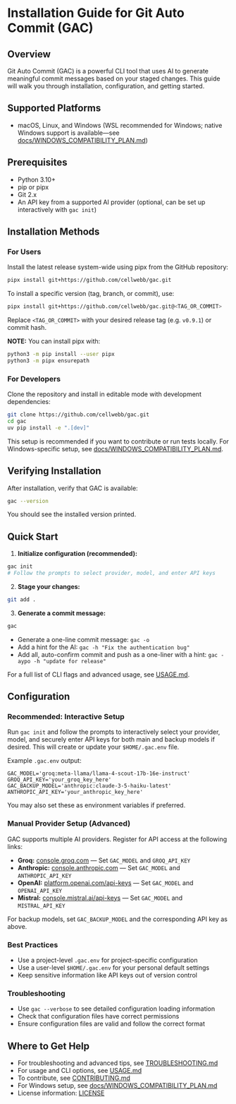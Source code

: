 # Installation Guide for Git Auto Commit (GAC)

## Overview

Git Auto Commit (GAC) is a powerful CLI tool that uses AI to generate meaningful commit messages based on your staged
changes. This guide will walk you through installation, configuration, and getting started.

## Supported Platforms

- macOS, Linux, and Windows (WSL recommended for Windows; native Windows support is available—see
  [docs/WINDOWS_COMPATIBILITY_PLAN.md](docs/WINDOWS_COMPATIBILITY_PLAN.md))

## Prerequisites

- Python 3.10+
- pip or pipx
- Git 2.x
- An API key from a supported AI provider (optional, can be set up interactively with `gac init`)

## Installation Methods

### For Users

Install the latest release system-wide using pipx from the GitHub repository:

```sh
pipx install git+https://github.com/cellwebb/gac.git
```

To install a specific version (tag, branch, or commit), use:

```sh
pipx install git+https://github.com/cellwebb/gac.git@<TAG_OR_COMMIT>
```

Replace `<TAG_OR_COMMIT>` with your desired release tag (e.g. `v0.9.1`) or commit hash.

**NOTE:** You can install pipx with:

```sh
python3 -m pip install --user pipx
python3 -m pipx ensurepath
```

### For Developers

Clone the repository and install in editable mode with development dependencies:

```sh
git clone https://github.com/cellwebb/gac.git
cd gac
uv pip install -e ".[dev]"
```

This setup is recommended if you want to contribute or run tests locally. For Windows-specific setup, see
[docs/WINDOWS_COMPATIBILITY_PLAN.md](docs/WINDOWS_COMPATIBILITY_PLAN.md).

## Verifying Installation

After installation, verify that GAC is available:

```sh
gac --version
```

You should see the installed version printed.

## Quick Start

1. **Initialize configuration (recommended):**

```sh
gac init
# Follow the prompts to select provider, model, and enter API keys
```

2. **Stage your changes:**

```sh
git add .
```

3. **Generate a commit message:**

```sh
gac
```

- Generate a one-line commit message: `gac -o`
- Add a hint for the AI: `gac -h "Fix the authentication bug"`
- Add all, auto-confirm commit and push as a one-liner with a hint: `gac -aypo -h "update for release"`

For a full list of CLI flags and advanced usage, see [USAGE.md](USAGE.md).

## Configuration

### Recommended: Interactive Setup

Run `gac init` and follow the prompts to interactively select your provider, model, and securely enter API keys for both
main and backup models if desired. This will create or update your `$HOME/.gac.env` file.

Example `.gac.env` output:

```env
GAC_MODEL='groq:meta-llama/llama-4-scout-17b-16e-instruct'
GROQ_API_KEY='your_groq_key_here'
GAC_BACKUP_MODEL='anthropic:claude-3-5-haiku-latest'
ANTHROPIC_API_KEY='your_anthropic_key_here'
```

You may also set these as environment variables if preferred.

### Manual Provider Setup (Advanced)

GAC supports multiple AI providers. Register for API access at the following links:

- **Groq:** [console.groq.com](https://console.groq.com/) — Set `GAC_MODEL` and `GROQ_API_KEY`
- **Anthropic:** [console.anthropic.com](https://console.anthropic.com/) — Set `GAC_MODEL` and `ANTHROPIC_API_KEY`
- **OpenAI:** [platform.openai.com/api-keys](https://platform.openai.com/api-keys) — Set `GAC_MODEL` and
  `OPENAI_API_KEY`
- **Mistral:** [console.mistral.ai/api-keys](https://console.mistral.ai/api-keys) — Set `GAC_MODEL` and
  `MISTRAL_API_KEY`

For backup models, set `GAC_BACKUP_MODEL` and the corresponding API key as above.

### Best Practices

- Use a project-level `.gac.env` for project-specific configuration
- Use a user-level `$HOME/.gac.env` for your personal default settings
- Keep sensitive information like API keys out of version control

### Troubleshooting

- Use `gac --verbose` to see detailed configuration loading information
- Check that configuration files have correct permissions
- Ensure configuration files are valid and follow the correct format

## Where to Get Help

- For troubleshooting and advanced tips, see [TROUBLESHOOTING.md](TROUBLESHOOTING.md)
- For usage and CLI options, see [USAGE.md](USAGE.md)
- To contribute, see [CONTRIBUTING.md](CONTRIBUTING.md)
- For Windows setup, see [docs/WINDOWS_COMPATIBILITY_PLAN.md](docs/WINDOWS_COMPATIBILITY_PLAN.md)
- License information: [LICENSE](LICENSE)

